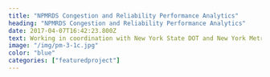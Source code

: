 ```yaml
---
title: "NPMRDS Congestion and Reliability Performance Analytics"
heading: "NPMRDS Congestion and Reliability Performance Analytics"
date: 2017-04-07T16:42:23.800Z
text: Working in coordination with New York State DOT and New York Metropolitan Planning Organizations, AVAIL is building a performance measurement dashboard based on NPMRDS.
image: "/img/pm-3-1c.jpg"
color: "blue"
categories: ["featuredproject"]
---
```


